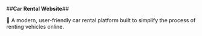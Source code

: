 ##**Car Rental Website**##

🚗 A modern, user-friendly car rental platform built to simplify the process of renting vehicles online.
